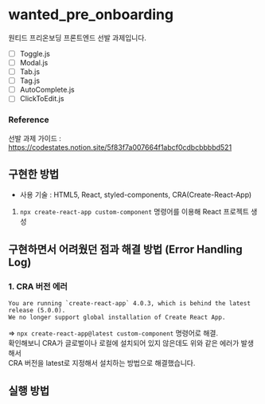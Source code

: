 # wanted_pre_onboarding

원티드 프리온보딩 프론트엔드 선발 과제입니다.

- [ ] Toggle.js
- [ ] Modal.js
- [ ] Tab.js
- [ ] Tag.js
- [ ] AutoComplete.js
- [ ] ClickToEdit.js

### Reference 

선발 과제 가이드 :  
https://codestates.notion.site/5f83f7a007664f1abcf0cdbcbbbbd521


## 구현한 방법
- 사용 기술 : HTML5, React, styled-components, CRA(Create-React-App) 

1. `npx create-react-app custom-component` 명령어를 이용해 React 프로젝트 생성

## 구현하면서 어려웠던 점과 해결 방법 (Error Handling Log)
### 1. CRA 버전 에러
```
You are running `create-react-app` 4.0.3, which is behind the latest release (5.0.0).
We no longer support global installation of Create React App.
```
=> `npx create-react-app@latest custom-component` 명령어로 해결.  
확인해보니 CRA가 글로벌이나 로컬에 설치되어 있지 않은데도 위와 같은 에러가 발생해서  
CRA 버전을 latest로 지정해서 설치하는 방법으로 해결했습니다. 


## 실행 방법

